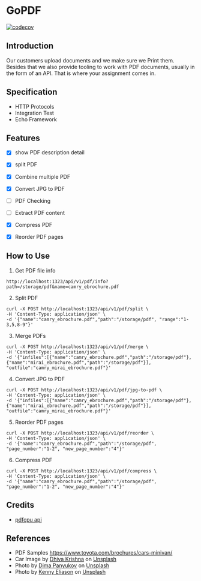 # GoPDF

<!-- [![codecov][codecov-badge]][codecov-link] -->
[![codecov](https://codecov.io/gh/aysf/gopdf/graph/badge.svg?token=2QB9QJ2V7P)](https://codecov.io/gh/aysf/gopdf)

## Introduction

Our customers upload documents and we make sure we Print them. Besides that we also provide
tooling to work with PDF documents, usually in the form of an API. That is where your assignment
comes in.

## Specification

- HTTP Protocols
- Integration Test
- Echo Framework

## Features

- [x] show PDF description detail
- [x] split PDF
- [x] Combine multiple PDF
- [x] Convert JPG to PDF
- [ ] PDF Checking
- [ ] Extract PDF content
- [x] Compress PDF
- [x] Reorder PDF pages


## How to Use


1. Get PDF file info

```
http://localhost:1323/api/v1/pdf/info?path=/storage/pdf&name=camry_ebrochure.pdf
```

2. Split PDF

```
curl -X POST http://localhost:1323/api/v1/pdf/split \
-H 'Content-Type: application/json' \
-d '{"name":"camry_ebrochure.pdf","path":"/storage/pdf", "range":"1-3,5,8-9"}'
```



3. Merge PDFs

```
curl -X POST http://localhost:1323/api/v1/pdf/merge \
-H 'Content-Type: application/json' \
-d '{"infiles":[{"name":"camry_ebrochure.pdf","path":"/storage/pdf"},{"name":"mirai_ebrochure.pdf","path":"/storage/pdf"}], "outfile":"camry_mirai_ebrochure.pdf"}'
```

4. Convert JPG to PDF

```
curl -X POST http://localhost:1323/api/v1/pdf/jpg-to-pdf \
-H 'Content-Type: application/json' \
-d '{"infiles":[{"name":"camry_ebrochure.pdf","path":"/storage/pdf"},{"name":"mirai_ebrochure.pdf","path":"/storage/pdf"}], "outfile":"camry_mirai_ebrochure.pdf"}'
```

5. Reorder PDF pages

```
curl -X POST http://localhost:1323/api/v1/pdf/reorder \
-H 'Content-Type: application/json' \
-d '{"name":"camry_ebrochure.pdf","path":"/storage/pdf", "page_number":"1-2", "new_page_number":"4"}'
```

6. Compress PDF

```
curl -X POST http://localhost:1323/api/v1/pdf/compress \
-H 'Content-Type: application/json' \
-d '{"name":"camry_ebrochure.pdf","path":"/storage/pdf", "page_number":"1-2", "new_page_number":"4"}'
```

## Credits

- [pdfcpu api](https://pkg.go.dev/github.com/hhrutter/pdfcpu@v0.2.2/pkg/api)
 

## References

- PDF Samples https://www.toyota.com/brochures/cars-minivan/
- Car Image by <a href="https://unsplash.com/@dhivakrishna?utm_source=unsplash&utm_medium=referral&utm_content=creditCopyText">Dhiva Krishna</a> on <a href="https://unsplash.com/photos/black-mercedes-benz-car-YApS6TjKJ9c?utm_source=unsplash&utm_medium=referral&utm_content=creditCopyText">Unsplash</a>
- Photo by <a href="https://unsplash.com/@dpanyukov?utm_source=unsplash&utm_medium=referral&utm_content=creditCopyText">Dima Panyukov</a> on <a href="https://unsplash.com/photos/DwxlhTvC16Q?utm_source=unsplash&utm_medium=referral&utm_content=creditCopyText">Unsplash</a>
- Photo by <a href="https://unsplash.com/@neonbrand?utm_source=unsplash&utm_medium=referral&utm_content=creditCopyText">Kenny Eliason</a> on <a href="https://unsplash.com/photos/FcyipqujfGg?utm_source=unsplash&utm_medium=referral&utm_content=creditCopyText">Unsplash</a>
  

<!-- [codecov-badge]: https://codecov.io/gh/aysf/gopdf/branch/master/graph/badge.svg?token=2QB9QJ2V7P
[codecov-link]: https://codecov.io/gh/aysf/gopdf -->
  
